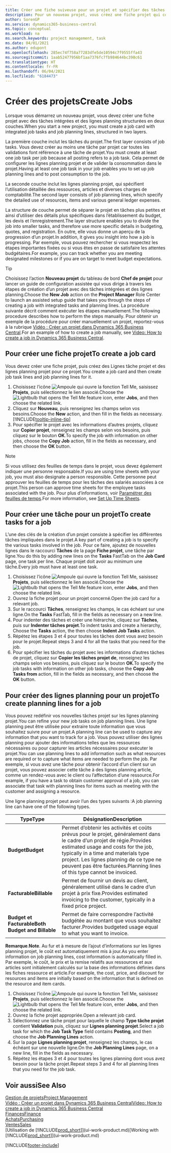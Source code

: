 ```yaml
---
title: Créer une fiche suiveuse pour un projet et spécifier des tâches| Microsoft Docs
description: Pour un nouveau projet, vous créez une fiche projet qui contient les tâches projet et les lignes planning, pour vous aider à gérer la progression et les budgets.
author: SorenGP
ms.service: dynamics365-business-central
ms.topic: conceptual
ms.workload: na
ms.search.keywords: project management, task
ms.date: 04/01/2021
ms.author: edupont
ms.openlocfilehash: 285ec74f758a77283dfe5de10594c7f9555ffa43
ms.sourcegitcommit: 1aab52477956bf1aa7376fc7fb984644bc398c61
ms.translationtype: HT
ms.contentlocale: fr-FR
ms.lasthandoff: 06/04/2021
ms.locfileid: "6184473"
---
```

# <a name="create-jobs"></a><span data-ttu-id="51bb2-103">Créer des projets</span><span class="sxs-lookup"><span data-stu-id="51bb2-103">Create Jobs</span></span>
<span data-ttu-id="51bb2-104">Lorsque vous démarrez un nouveau projet, vous devez créer une fiche projet avec des tâches intégrées et des lignes planning structurées en deux couches.</span><span class="sxs-lookup"><span data-stu-id="51bb2-104">When you start a new project, you must create a job card with integrated job tasks and job planning lines, structured in two layers.</span></span>  

<span data-ttu-id="51bb2-105">La première couche inclut les tâches du projet.</span><span class="sxs-lookup"><span data-stu-id="51bb2-105">The first layer consists of job tasks.</span></span> <span data-ttu-id="51bb2-106">Vous devez créer au moins une tâche par projet car toutes les validations font référence à une tâche de projet.</span><span class="sxs-lookup"><span data-stu-id="51bb2-106">You must create at least one job task per job because all posting refers to a job task.</span></span> <span data-ttu-id="51bb2-107">Cela permet de configurer les lignes planning projet et de valider la consommation dans le projet.</span><span class="sxs-lookup"><span data-stu-id="51bb2-107">Having at least one job task in your job enables you to set up job planning lines and to post consumption to the job.</span></span>

<span data-ttu-id="51bb2-108">La seconde couche inclut les lignes planning projet, qui spécifient l’utilisation détaillée des ressources, articles et diverses charges de comptabilité.</span><span class="sxs-lookup"><span data-stu-id="51bb2-108">The second layer consists of job planning lines, which specify the detailed use of resources, items and various general ledger expenses.</span></span>

<span data-ttu-id="51bb2-109">La structure de couche permet de séparer le projet en tâches plus petites et ainsi d’utiliser des détails plus spécifiques dans l’établissement du budget, les devis et l’enregistrement.</span><span class="sxs-lookup"><span data-stu-id="51bb2-109">The layer structure enables you to divide the job into smaller tasks, and therefore use more specific details in budgeting, quotes, and registration.</span></span> <span data-ttu-id="51bb2-110">En outre, elle vous donne un aperçu de la progression d’un projet.</span><span class="sxs-lookup"><span data-stu-id="51bb2-110">In addition, it gives you insight into how a job is progressing.</span></span> <span data-ttu-id="51bb2-111">Par exemple, vous pouvez rechercher si vous respectez les étapes importantes fixées ou si vous êtes en passe de satisfaire les attentes budgétaires.</span><span class="sxs-lookup"><span data-stu-id="51bb2-111">For example, you can track whether you are meeting designated milestones or if you are on target to meet budget expectations.</span></span>

> [!TIP]
> <span data-ttu-id="51bb2-112">Choisissez l’action **Nouveau projet** du tableau de bord **Chef de projet** pour lancer un guide de configuration assistée qui vous dirige à travers les étapes de création d’un projet avec des tâches intégrées et des lignes planning.</span><span class="sxs-lookup"><span data-stu-id="51bb2-112">Choose the **New Job** action on the **Project Manager** Role Center to launch an assisted setup guide that takes you through the steps of creating a job with integrated tasks and planning lines.</span></span> <span data-ttu-id="51bb2-113">La procédure suivante décrit comment exécuter les étapes manuellement.</span><span class="sxs-lookup"><span data-stu-id="51bb2-113">The following procedure describes how to perform the steps manually.</span></span> <span data-ttu-id="51bb2-114">Pour obtenir un exemple de la procédure pour créer manuellement un projet, reportez-vous à la rubrique [Vidéo : Créer un projet dans Dynamics 365 Business Central](https://www.youtube.com/watch?v=VqaPWr7BWmw).</span><span class="sxs-lookup"><span data-stu-id="51bb2-114">For an example of how to create a job manually, see [Video: How to create a job in Dynamics 365 Business Central](https://www.youtube.com/watch?v=VqaPWr7BWmw).</span></span>

## <a name="to-create-a-job-card"></a><span data-ttu-id="51bb2-115">Pour créer une fiche projet</span><span class="sxs-lookup"><span data-stu-id="51bb2-115">To create a job card</span></span>
<span data-ttu-id="51bb2-116">Vous devez créer une fiche projet, puis créez des Lignes tâche projet et des lignes planning projet pour ce projet.</span><span class="sxs-lookup"><span data-stu-id="51bb2-116">You create a job card and then create job task lines and job planning lines for it.</span></span>

1. <span data-ttu-id="51bb2-117">Choisissez l’icône ![Ampoule qui ouvre la fonction Tell Me](media/ui-search/search_small.png "Dites-moi ce que vous voulez faire"), saisissez **Projets**, puis sélectionnez le lien associé.</span><span class="sxs-lookup"><span data-stu-id="51bb2-117">Choose the ![Lightbulb that opens the Tell Me feature](media/ui-search/search_small.png "Tell me what you want to do") icon, enter **Jobs**, and then choose the related link.</span></span>  
2. <span data-ttu-id="51bb2-118">Cliquez sur **Nouveau**, puis renseignez les champs selon vos besoins.</span><span class="sxs-lookup"><span data-stu-id="51bb2-118">Choose the **New** action, and then fill in the fields as necessary.</span></span> [!INCLUDE[tooltip-inline-tip](includes/tooltip-inline-tip_md.md)]
3. <span data-ttu-id="51bb2-119">Pour spécifier le projet avec les informations d’autres projets, cliquez sur **Copier projet**, renseignez les champs selon vos besoins, puis cliquez sur le bouton **OK**.</span><span class="sxs-lookup"><span data-stu-id="51bb2-119">To specify the job with information on other jobs, choose the **Copy Job** action, fill in the fields as necessary, and then choose the **OK** button.</span></span>

> [!NOTE]  
>   <span data-ttu-id="51bb2-120">Si vous utilisez des feuilles de temps dans le projet, vous devez également indiquer une personne responsable.</span><span class="sxs-lookup"><span data-stu-id="51bb2-120">If you are using time sheets with your job, you must also designate a person responsible.</span></span> <span data-ttu-id="51bb2-121">Cette personne peut approuver les feuilles de temps pour les tâches des salariés associées à ce projet.</span><span class="sxs-lookup"><span data-stu-id="51bb2-121">This person can approve time sheets for the employee tasks associated with the job.</span></span> <span data-ttu-id="51bb2-122">Pour plus d’informations, voir [Paramétrer des feuilles de temps](projects-how-setup-time-sheets.md).</span><span class="sxs-lookup"><span data-stu-id="51bb2-122">For more information, see [Set Up Time Sheets](projects-how-setup-time-sheets.md).</span></span>

## <a name="to-create-tasks-for-a-job"></a><span data-ttu-id="51bb2-123">Pour créer une tâche pour un projet</span><span class="sxs-lookup"><span data-stu-id="51bb2-123">To create tasks for a job</span></span>
<span data-ttu-id="51bb2-124">L’une des clés de la création d’un projet consiste à spécifier les différentes tâches impliquées dans le projet.</span><span class="sxs-lookup"><span data-stu-id="51bb2-124">A key part of creating a job is to specify the various tasks involved in the job.</span></span> <span data-ttu-id="51bb2-125">Pour ce faire, ajoutez de nouvelles lignes dans le raccourci **Tâches** de la page **Fiche projet**, une tâche par ligne.</span><span class="sxs-lookup"><span data-stu-id="51bb2-125">You do this by adding new lines on the **Tasks** FastTab on the **Job Card** page, one task per line.</span></span> <span data-ttu-id="51bb2-126">Chaque projet doit avoir au minimum une tâche.</span><span class="sxs-lookup"><span data-stu-id="51bb2-126">Every job must have at least one task.</span></span>

1. <span data-ttu-id="51bb2-127">Choisissez l’icône ![Ampoule qui ouvre la fonction Tell Me](media/ui-search/search_small.png "Dites-moi ce que vous voulez faire"), saisissez **Projets**, puis sélectionnez le lien associé.</span><span class="sxs-lookup"><span data-stu-id="51bb2-127">Choose the ![Lightbulb that opens the Tell Me feature](media/ui-search/search_small.png "Tell me what you want to do") icon, enter **Jobs**, and then choose the related link.</span></span>
2. <span data-ttu-id="51bb2-128">Ouvrez la fiche projet pour un projet concerné.</span><span class="sxs-lookup"><span data-stu-id="51bb2-128">Open the job card for a relevant job.</span></span>
3. <span data-ttu-id="51bb2-129">Sur le raccourci **Tâches**, renseignez les champs, le cas échéant sur une ligne.</span><span class="sxs-lookup"><span data-stu-id="51bb2-129">On the **Tasks** FastTab, fill in the fields as necessary on a new line.</span></span>
4. <span data-ttu-id="51bb2-130">Pour indenter des tâches et créer une hiérarchie, cliquez sur **Tâches**, puis sur **Indenter tâches projet**.</span><span class="sxs-lookup"><span data-stu-id="51bb2-130">To indent tasks and create a hierarchy, Choose the **Tasks** action, the then choose **Indent Job Tasks** action.</span></span>
5. <span data-ttu-id="51bb2-131">Répétez les étapes 3 et 4 pour toutes les tâches dont vous avez besoin pour le projet.</span><span class="sxs-lookup"><span data-stu-id="51bb2-131">Repeat steps 3 and 4 for all the tasks that you need for the job.</span></span>
6. <span data-ttu-id="51bb2-132">Pour spécifier les tâches du projet avec les informations d’autres tâches de projet, cliquez sur **Copier les tâches projet de**, renseignez les champs selon vos besoins, puis cliquez sur le bouton **OK**.</span><span class="sxs-lookup"><span data-stu-id="51bb2-132">To specify the job tasks with information on other job tasks, choose the **Copy Job Tasks from** action, fill in the fields as necessary, and then choose the **OK** button.</span></span>

## <a name="to-create-planning-lines-for-a-job"></a><span data-ttu-id="51bb2-133">Pour créer des lignes planning pour un projet</span><span class="sxs-lookup"><span data-stu-id="51bb2-133">To create planning lines for a job</span></span>
<span data-ttu-id="51bb2-134">Vous pouvez redéfinir vos nouvelles tâches projet sur les lignes planning projet.</span><span class="sxs-lookup"><span data-stu-id="51bb2-134">You can refine your new job tasks on job planning lines.</span></span> <span data-ttu-id="51bb2-135">Une ligne planning peut être utilisée pour extraire toute information que vous souhaitez suivre pour un projet.</span><span class="sxs-lookup"><span data-stu-id="51bb2-135">A planning line can be used to capture any information that you want to track for a job.</span></span> <span data-ttu-id="51bb2-136">Vous pouvez utiliser des lignes planning pour ajouter des informations telles que les ressources nécessaires ou pour capturer les articles nécessaires pour exécuter le projet.</span><span class="sxs-lookup"><span data-stu-id="51bb2-136">You can use planning lines to add information such as what resources are required or to capture what items are needed to perform the job.</span></span> <span data-ttu-id="51bb2-137">Par exemple, si vous avez une tâche pour obtenir l’accord d’un client sur un projet, vous pouvez associer cette tâche à des lignes planning article, comme un rendez-vous avec le client ou l’affectation d’une ressource.</span><span class="sxs-lookup"><span data-stu-id="51bb2-137">For example, if you have a task to obtain customer approval of a job, you can associate that task with planning lines for items such as meeting with the customer and assigning a resource.</span></span>  

<span data-ttu-id="51bb2-138">Une ligne planning projet peut avoir l’un des types suivants :</span><span class="sxs-lookup"><span data-stu-id="51bb2-138">A job planning line can have one of the following types.</span></span>  

| <span data-ttu-id="51bb2-139">Type</span><span class="sxs-lookup"><span data-stu-id="51bb2-139">Type</span></span> | <span data-ttu-id="51bb2-140">Désignation</span><span class="sxs-lookup"><span data-stu-id="51bb2-140">Description</span></span> |
| --- | --- |
| <span data-ttu-id="51bb2-141">**Budget**</span><span class="sxs-lookup"><span data-stu-id="51bb2-141">**Budget**</span></span> |<span data-ttu-id="51bb2-142">Permet d’obtenir les activités et coûts prévus pour le projet, généralement dans le cadre d’un projet de régie.</span><span class="sxs-lookup"><span data-stu-id="51bb2-142">Provides estimated usage and costs for the job, typically in a time and materials type project.</span></span> <span data-ttu-id="51bb2-143">Les lignes planning de ce type ne peuvent pas être facturées.</span><span class="sxs-lookup"><span data-stu-id="51bb2-143">Planning lines of this type cannot be invoiced.</span></span> |
| <span data-ttu-id="51bb2-144">**Facturable**</span><span class="sxs-lookup"><span data-stu-id="51bb2-144">**Billable**</span></span> |<span data-ttu-id="51bb2-145">Permet de fournir un devis au client, généralement utilisé dans le cadre d’un projet à prix fixe.</span><span class="sxs-lookup"><span data-stu-id="51bb2-145">Provides estimated invoicing to the customer, typically in a fixed price project.</span></span> |
| <span data-ttu-id="51bb2-146">**Budget et Facturable**</span><span class="sxs-lookup"><span data-stu-id="51bb2-146">**Both Budget and Billable**</span></span> |<span data-ttu-id="51bb2-147">Permet de faire correspondre l’activité budgétée au montant que vous souhaitez facturer.</span><span class="sxs-lookup"><span data-stu-id="51bb2-147">Provides budgeted usage equal to what you want to invoice.</span></span> |

<span data-ttu-id="51bb2-148">**Remarque**.</span><span class="sxs-lookup"><span data-stu-id="51bb2-148">**Note**.</span></span> <span data-ttu-id="51bb2-149">Au fur et à mesure de l’ajout d’informations sur les lignes planning projet, le coût est automatiquement mis à jour.</span><span class="sxs-lookup"><span data-stu-id="51bb2-149">As you enter information on job planning lines, cost information is automatically filled in.</span></span> <span data-ttu-id="51bb2-150">Par exemple, le coût, le prix et la remise relatifs aux ressources et aux articles sont initialement calculés sur la base des informations définies dans les fiches ressource et article.</span><span class="sxs-lookup"><span data-stu-id="51bb2-150">For example, the cost, price, and discount for resources and items are initially based on the information that is defined on the resource and item cards.</span></span>

1. <span data-ttu-id="51bb2-151">Choisissez l’icône ![Ampoule qui ouvre la fonction Tell Me](media/ui-search/search_small.png "Dites-moi ce que vous voulez faire"), saisissez **Projets**, puis sélectionnez le lien associé.</span><span class="sxs-lookup"><span data-stu-id="51bb2-151">Choose the ![Lightbulb that opens the Tell Me feature](media/ui-search/search_small.png "Tell me what you want to do") icon, enter **Jobs**, and then choose the related link.</span></span>
2. <span data-ttu-id="51bb2-152">Ouvrez la fiche projet appropriée.</span><span class="sxs-lookup"><span data-stu-id="51bb2-152">Open a relevant job card.</span></span>
3. <span data-ttu-id="51bb2-153">Sélectionnez une tâche projet pour laquelle le champ **Type tâche projet** contient **Validation** puis, cliquez sur **Lignes planning projet**.</span><span class="sxs-lookup"><span data-stu-id="51bb2-153">Select a job task for which the **Job Task Type** field contains **Posting**, and then choose the **Job Planning Lines** action.</span></span>  
4. <span data-ttu-id="51bb2-154">Sur la page **Lignes planning projet**, renseignez les champs, le cas échéant sur une nouvelle ligne.</span><span class="sxs-lookup"><span data-stu-id="51bb2-154">On the **Job Planning Lines** page, on a new line, fill in the fields as necessary.</span></span>
5. <span data-ttu-id="51bb2-155">Répétez les étapes 3 et 4 pour toutes les lignes planning dont vous avez besoin pour la tâche projet.</span><span class="sxs-lookup"><span data-stu-id="51bb2-155">Repeat steps 3 and 4 for all planning lines that you need for the job task.</span></span>

## <a name="see-also"></a><span data-ttu-id="51bb2-156">Voir aussi</span><span class="sxs-lookup"><span data-stu-id="51bb2-156">See Also</span></span>

[<span data-ttu-id="51bb2-157">Gestion de projets</span><span class="sxs-lookup"><span data-stu-id="51bb2-157">Project Management</span></span>](projects-manage-projects.md)  
[<span data-ttu-id="51bb2-158">Vidéo : Créer un projet dans Dynamics 365 Business Central</span><span class="sxs-lookup"><span data-stu-id="51bb2-158">Video: How to create a job in Dynamics 365 Business Central</span></span>](https://www.youtube.com/watch?v=VqaPWr7BWmw)  
[<span data-ttu-id="51bb2-159">Finances</span><span class="sxs-lookup"><span data-stu-id="51bb2-159">Finance</span></span>](finance.md)  
[<span data-ttu-id="51bb2-160">Achats</span><span class="sxs-lookup"><span data-stu-id="51bb2-160">Purchasing</span></span>](purchasing-manage-purchasing.md)  
[<span data-ttu-id="51bb2-161">Ventes</span><span class="sxs-lookup"><span data-stu-id="51bb2-161">Sales</span></span>](sales-manage-sales.md)  
<span data-ttu-id="51bb2-162">[Utilisation de [!INCLUDE[prod_short](includes/prod_short.md)]](ui-work-product.md)</span><span class="sxs-lookup"><span data-stu-id="51bb2-162">[Working with [!INCLUDE[prod_short](includes/prod_short.md)]](ui-work-product.md)</span></span>  


[!INCLUDE[footer-include](includes/footer-banner.md)]